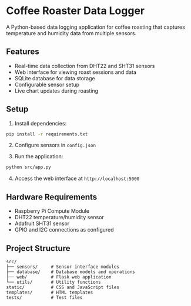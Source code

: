 # Coffee Roaster Data Logger

A Python-based data logging application for coffee roasting that captures temperature and humidity data from multiple sensors.

## Features

- Real-time data collection from DHT22 and SHT31 sensors
- Web interface for viewing roast sessions and data
- SQLite database for data storage
- Configurable sensor setup
- Live chart updates during roasting

## Setup

1. Install dependencies:
```bash
pip install -r requirements.txt
```

2. Configure sensors in `config.json`

3. Run the application:
```bash
python src/app.py
```

4. Access the web interface at `http://localhost:5000`

## Hardware Requirements

- Raspberry Pi Compute Module
- DHT22 temperature/humidity sensor
- Adafruit SHT31 sensor
- GPIO and I2C connections as configured

## Project Structure

```
src/
├── sensors/     # Sensor interface modules
├── database/    # Database models and operations
├── web/         # Flask web application
└── utils/       # Utility functions
static/          # CSS and JavaScript files
templates/       # HTML templates
tests/           # Test files
```